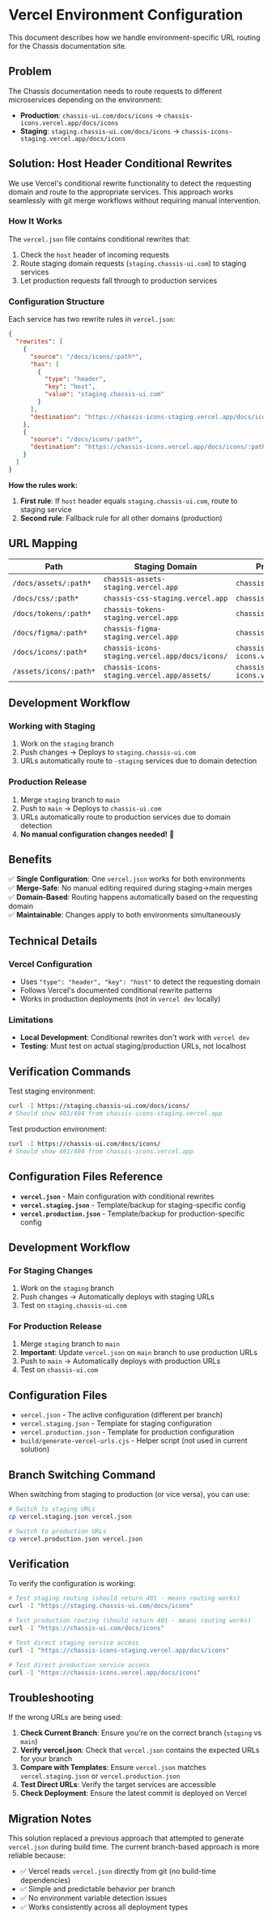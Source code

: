# Vercel Environment Configuration

This document describes how we handle environment-specific URL routing for the Chassis documentation site.

## Problem

The Chassis documentation needs to route requests to different microservices depending on the environment:

- **Production**: `chassis-ui.com/docs/icons` → `chassis-icons.vercel.app/docs/icons`
- **Staging**: `staging.chassis-ui.com/docs/icons` → `chassis-icons-staging.vercel.app/docs/icons`

## Solution: Host Header Conditional Rewrites

We use Vercel's conditional rewrite functionality to detect the requesting domain and route to the appropriate services. This approach works seamlessly with git merge workflows without requiring manual intervention.

### How It Works

The `vercel.json` file contains conditional rewrites that:
1. Check the `host` header of incoming requests
2. Route staging domain requests (`staging.chassis-ui.com`) to staging services
3. Let production requests fall through to production services

### Configuration Structure

Each service has two rewrite rules in `vercel.json`:

```json
{
  "rewrites": [
    {
      "source": "/docs/icons/:path*",
      "has": [
        {
          "type": "header",
          "key": "host", 
          "value": "staging.chassis-ui.com"
        }
      ],
      "destination": "https://chassis-icons-staging.vercel.app/docs/icons/:path*"
    },
    {
      "source": "/docs/icons/:path*",
      "destination": "https://chassis-icons.vercel.app/docs/icons/:path*"
    }
  ]
}
```

**How the rules work:**
1. **First rule**: If `host` header equals `staging.chassis-ui.com`, route to staging service
2. **Second rule**: Fallback rule for all other domains (production)

## URL Mapping

| Path | Staging Domain | Production Domain |
|------|----------------|-------------------|
| `/docs/assets/:path*` | `chassis-assets-staging.vercel.app` | `chassis-assets.vercel.app` |
| `/docs/css/:path*` | `chassis-css-staging.vercel.app` | `chassis-css.vercel.app` |
| `/docs/tokens/:path*` | `chassis-tokens-staging.vercel.app` | `chassis-tokens.vercel.app` |
| `/docs/figma/:path*` | `chassis-figma-staging.vercel.app` | `chassis-figma.vercel.app` |
| `/docs/icons/:path*` | `chassis-icons-staging.vercel.app/docs/icons/` | `chassis-icons.vercel.app/docs/icons/` |
| `/assets/icons/:path*` | `chassis-icons-staging.vercel.app/assets/` | `chassis-icons.vercel.app/assets/` |

## Development Workflow

### Working with Staging
1. Work on the `staging` branch
2. Push changes → Deploys to `staging.chassis-ui.com`
3. URLs automatically route to `-staging` services due to domain detection

### Production Release
1. Merge `staging` branch to `main` 
2. Push to `main` → Deploys to `chassis-ui.com`
3. URLs automatically route to production services due to domain detection
4. **No manual configuration changes needed!** 🎉

## Benefits

✅ **Single Configuration**: One `vercel.json` works for both environments  
✅ **Merge-Safe**: No manual editing required during staging→main merges  
✅ **Domain-Based**: Routing happens automatically based on the requesting domain  
✅ **Maintainable**: Changes apply to both environments simultaneously  

## Technical Details

### Vercel Configuration
- Uses `"type": "header", "key": "host"` to detect the requesting domain
- Follows Vercel's documented conditional rewrite patterns
- Works in production deployments (not in `vercel dev` locally)

### Limitations
- **Local Development**: Conditional rewrites don't work with `vercel dev` 
- **Testing**: Must test on actual staging/production URLs, not localhost

## Verification Commands

Test staging environment:
```bash
curl -I https://staging.chassis-ui.com/docs/icons/
# Should show 401/404 from chassis-icons-staging.vercel.app
```

Test production environment:
```bash
curl -I https://chassis-ui.com/docs/icons/
# Should show 401/404 from chassis-icons.vercel.app  
```

## Configuration Files Reference

- **`vercel.json`** - Main configuration with conditional rewrites
- **`vercel.staging.json`** - Template/backup for staging-specific config
- **`vercel.production.json`** - Template/backup for production-specific config

## Development Workflow

### For Staging Changes
1. Work on the `staging` branch
2. Push changes → Automatically deploys with staging URLs
3. Test on `staging.chassis-ui.com`

### For Production Release
1. Merge `staging` branch to `main` 
2. **Important**: Update `vercel.json` on `main` branch to use production URLs
3. Push to `main` → Automatically deploys with production URLs
4. Test on `chassis-ui.com`

## Configuration Files

- `vercel.json` - The active configuration (different per branch)
- `vercel.staging.json` - Template for staging configuration  
- `vercel.production.json` - Template for production configuration
- `build/generate-vercel-urls.cjs` - Helper script (not used in current solution)

## Branch Switching Command

When switching from staging to production (or vice versa), you can use:

```bash
# Switch to staging URLs
cp vercel.staging.json vercel.json

# Switch to production URLs  
cp vercel.production.json vercel.json
```

## Verification

To verify the configuration is working:

```bash
# Test staging routing (should return 401 - means routing works)
curl -I "https://staging.chassis-ui.com/docs/icons"

# Test production routing (should return 401 - means routing works)  
curl -I "https://chassis-ui.com/docs/icons"

# Test direct staging service access
curl -I "https://chassis-icons-staging.vercel.app/docs/icons"

# Test direct production service access
curl -I "https://chassis-icons.vercel.app/docs/icons"
```

## Troubleshooting

If the wrong URLs are being used:

1. **Check Current Branch**: Ensure you're on the correct branch (`staging` vs `main`)
2. **Verify vercel.json**: Check that `vercel.json` contains the expected URLs for your branch
3. **Compare with Templates**: Ensure `vercel.json` matches `vercel.staging.json` or `vercel.production.json`
4. **Test Direct URLs**: Verify the target services are accessible
5. **Check Deployment**: Ensure the latest commit is deployed on Vercel

## Migration Notes

This solution replaced a previous approach that attempted to generate `vercel.json` during build time. The current branch-based approach is more reliable because:

- ✅ Vercel reads `vercel.json` directly from git (no build-time dependencies)
- ✅ Simple and predictable behavior per branch
- ✅ No environment variable detection issues
- ✅ Works consistently across all deployment types
